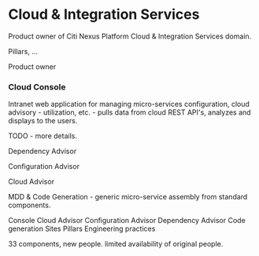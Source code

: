# Cloud & Integration Services

Product owner of Citi Nexus Platform Cloud & Integration Services domain.

Pillars, ...

Product owner

### Cloud Console

Intranet web application for managing micro-services configuration, cloud advisory - utilization, etc. - pulls data from cloud REST API's, analyzes and displays to the users.

TODO - more details.

Dependency Advisor

Configuration Advisor

Cloud Advisor

MDD & Code Generation - generic micro-service assembly from standard components.

Console
Cloud Advisor
Configuration Advisor
Dependency Advisor
Code generation
Sites
Pillars
Engineering practices


33 components, new people. limited availability of original people.  